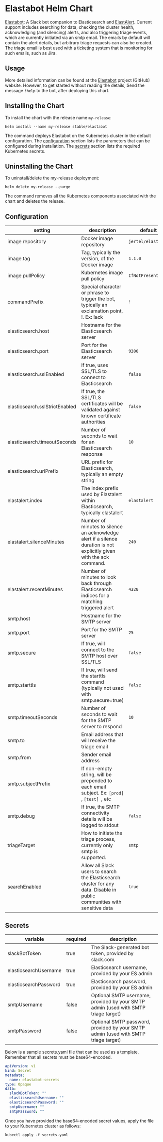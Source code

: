 # Elastabot Helm Chart

[Elastabot](https://github.com/jertel/elastabot): A Slack bot companion to Elasticsearch and [ElastAlert](https://github.com/kubernetes/charts/tree/master/stable/elastalert). Current support includes searching for data, checking the cluster health, acknowledging (and silencing) alerts, and also triggering triage events, which are currently initiated via an smtp email. The emails by default will contain the alert details, but arbitrary triage requests can also be created. The triage email is best used with a ticketing system that is monitoring for such emails, such as Jira.

## Usage

More detailed information can be found at the [Elastabot](https://github.com/jertel/elastabot) project (GitHub) website. However, to get started without reading the details, Send the message `!help` to the bot, after deploying this chart.

## Installing the Chart

To install the chart with the release name `my-release`:

```console
helm install --name my-release stable/elastabot
```

The command deploys Elastabot on the Kubernetes cluster in the default configuration. The [configuration](#configuration) section lists the parameters that can be configured during installation. The [secrets](#secrets) section lists the required Kubernetes secrets.

## Uninstalling the Chart

To uninstall/delete the my-release deployment:

```console
helm delete my-release --purge
```

The command removes all the Kubernetes components associated with the chart and deletes the release.

## Configuration

| setting                        | description                                                                                                              | default
|--------------------------------|--------------------------------------------------------------------------------------------------------------------------|--------
| image.repository               | Docker image repository                                                                                                  | `jertel/elastabot`
| image.tag                      | Tag, typically the version, of the Docker image                                                                          | `1.1.0`
| image.pullPolicy               | Kubernetes image pull policy                                                                                             | `IfNotPresent`
| commandPrefix                  | Special character or phrase to trigger the bot, typically an exclamation point, !. Ex: !ack                              | `!`
| elasticsearch.host             | Hostname for the Elasticsearch server                                                                                    |
| elasticsearch.port             | Port for the Elasticsearch server                                                                                        | `9200`
| elasticsearch.sslEnabled       | If true, uses SSL/TLS to connect to Elasticsearch                                                                        | `false`
| elasticsearch.sslStrictEnabled | If true, the SSL/TLS certificates will be validated against known certificate authorities                                | `false`
| elasticsearch.timeoutSeconds   | Number of seconds to wait for an Elasticsearch response                                                                  | `10`
| elasticsearch.urlPrefix        | URL prefix for Elasticsearch, typically an empty string                                                                  |
| elastalert.index               | The index prefix used by Elastalert within Elasticsearch, typically elastalert                                           | `elastalert`
| elastalert.silenceMinutes      | Number of minutes to silence an acknowledge alert if a silence duration is not explicitly given with the ack command.    | `240`
| elastalert.recentMinutes       | Number of minutes to look back through Elasticsearch indices for a matching triggered alert                              | `4320`
| smtp.host                      | Hostname for the SMTP server                                                                                             |
| smtp.port                      | Port for the SMTP server                                                                                                 | `25`
| smtp.secure                    | If true, will connect to the SMTP host over SSL/TLS                                                                      | `false`
| smtp.starttls                  | If true, will send the starttls command (typically not used with smtp.secure=true)                                       | `false`
| smtp.timeoutSeconds            | Number of seconds to wait for the SMTP server to respond                                                                 | `10`
| smtp.to                        | Email address that will receive the triage email                                                                         |
| smtp.from                      | Sender email address                                                                                                     |
| smtp.subjectPrefix             | If non-empty string, will be prepended to each email subject. Ex: `[prod] `, `[test] `, etc                              | 
| smtp.debug                     | If true, the SMTP connectivity details will be logged to stdout                                                          | `false`
| triageTarget                   | How to initiate the triage process, currently only smtp is supported.                                                    | `smtp`
| searchEnabled                  | Allow all Slack users to search the Elasticsearch cluster for any data. Disable in public communities with sensitive data| `true`

## Secrets

| variable               | required | description
|------------------------|----------|------------
| slackBotToken          | true     | The Slack-generated bot token, provided by slack.com
| elasticsearchUsername  | true     | Elasticsearch username, provided by your ES admin
| elasticsearchPassword  | true     | Elasticsearch password, provided by your ES admin
| smtpUsername           | false    | Optional SMTP username, provided by your SMTP admin (used with SMTP triage target)
| smtpPassword           | false    | Optional SMTP password, provided by your SMTP admin (used with SMTP triage target)

Below is a sample secrets.yaml file that can be used as a template. Remember that all secrets must be base64-encoded.

```yaml
apiVersion: v1
kind: Secret
metadata:
  name: elastabot-secrets
type: Opaque
data:
  slackBotToken: ""
  elasticsearchUsername: ""
  elasticsearchPassword: ""
  smtpUsername: ""
  smtpPassword: ""
```

Once you have provided the base64-encoded secret values, apply the file to your Kubernetes cluster as follows:

```console
kubectl apply -f secrets.yaml
```